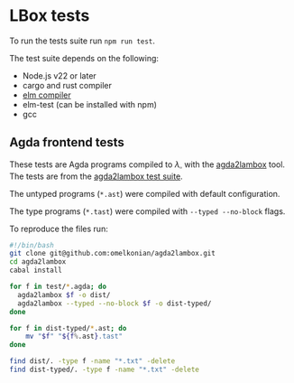 # LBox tests

To run the tests suite run `npm run test`.

The test suite depends on the following:
* Node.js v22 or later
* cargo and rust compiler
* [elm compiler](https://elm-lang.org/)
* elm-test (can be installed with npm)
* gcc


## Agda frontend tests
These tests are Agda programs compiled to $\lambda_\square$ with the [agda2lambox](https://github.com/agda/agda2lambox/tree/master) tool.
The tests are from the [agda2lambox test suite](https://github.com/agda/agda2lambox/tree/master/test).

The untyped programs (`*.ast`) were compiled with default configuration.

The type programs (`*.tast`) were compiled with `--typed --no-block` flags.

To reproduce the files run:
```bash
#!/bin/bash
git clone git@github.com:omelkonian/agda2lambox.git
cd agda2lambox
cabal install

for f in test/*.agda; do
  agda2lambox $f -o dist/
  agda2lambox --typed --no-block $f -o dist-typed/
done

for f in dist-typed/*.ast; do
    mv "$f" "${f%.ast}.tast"
done

find dist/. -type f -name "*.txt" -delete
find dist-typed/. -type f -name "*.txt" -delete
```
